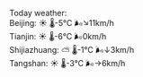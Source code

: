 Today weather:  
Beijing: ☀️   🌡️-5°C 🌬️↘11km/h  
Tianjin: ☀️   🌡️-6°C 🌬️0km/h  
Shijiazhuang: ⛅️  🌡️-1°C 🌬️↓3km/h  
Tangshan: ☀️   🌡️-3°C 🌬️→6km/h  

